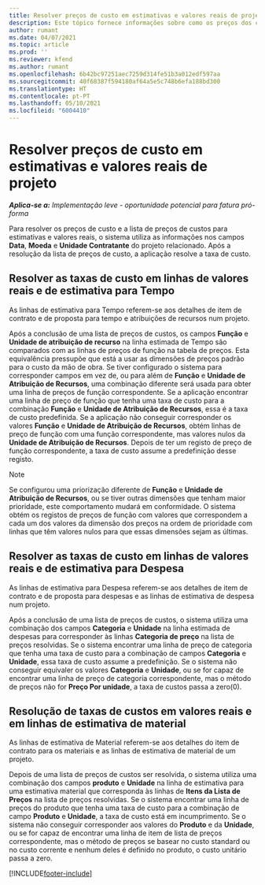 ```yaml
---
title: Resolver preços de custo em estimativas e valores reais de projeto
description: Este tópico fornece informações sobre como os preços dos custos nas estimativas dos projetos e nos valores reais são resolvidos.
author: rumant
ms.date: 04/07/2021
ms.topic: article
ms.prod: ''
ms.reviewer: kfend
ms.author: rumant
ms.openlocfilehash: 6b42bc97251aec7259d314fe51b3a012edf597aa
ms.sourcegitcommit: 40f68387f594180af64a5e5c748b6efa188bd300
ms.translationtype: HT
ms.contentlocale: pt-PT
ms.lasthandoff: 05/10/2021
ms.locfileid: "6004410"
---
```

# <a name="resolve-cost-prices-on-project-estimates-and-actuals"></a>Resolver preços de custo em estimativas e valores reais de projeto 

_**Aplica-se a:** Implementação leve - oportunidade potencial para fatura pró-forma_

Para resolver os preços de custo e a lista de preços de custos para estimativas e valores reais, o sistema utiliza as informações nos campos **Data**, **Moeda** e **Unidade Contratante** do projeto relacionado. Após a resolução da lista de preços de custo, a aplicação resolve a taxa de custo.

## <a name="resolving-cost-rates-on-actual-and-estimate-lines-for-time"></a>Resolver as taxas de custo em linhas de valores reais e de estimativa para Tempo

As linhas de estimativa para Tempo referem-se aos detalhes de item de contrato e de proposta para tempo e atribuições de recursos num projeto.

Após a conclusão de uma lista de preços de custos, os campos **Função** e **Unidade de atribuição de recurso** na linha estimada de Tempo são comparados com as linhas de preços de função na tabela de preços. Esta equivalência pressupõe que está a usar as dimensões de preços padrão para o custo da mão de obra. Se tiver configurado o sistema para corresponder campos em vez de, ou para além de **Função** e **Unidade de Atribuição de Recursos**, uma combinação diferente será usada para obter uma linha de preços de função correspondente. Se a aplicação encontrar uma linha de preço de função que tenha uma taxa de custo para a combinação **Função** e **Unidade de Atribuição de Recursos**, essa é a taxa de custo predefinida. Se a aplicação não conseguir corresponder os valores **Função** e **Unidade de Atribuição de Recursos**, obtém linhas de preço de função com uma função correspondente, mas valores nulos da **Unidade de Atribuição de Recursos**. Depois de ter um registo de preço de função correspondente, a taxa de custo assume a predefinição desse registo. 

> [!NOTE]
> Se configurou uma priorização diferente de **Função** e **Unidade de Atribuição de Recursos**, ou se tiver outras dimensões que tenham maior prioridade, este comportamento mudará em conformidade. O sistema obtém os registos de preços de função com valores que correspondem a cada um dos valores da dimensão dos preços na ordem de prioridade com linhas que têm valores nulos para que essas dimensões sejam as últimas.

## <a name="resolving-cost-rates-on-actual-and-estimate-lines-for-expense"></a>Resolver as taxas de custo em linhas de valores reais e de estimativa para Despesa

As linhas de estimativa para Despesa referem-se aos detalhes de item de contrato e de proposta para despesas e as linhas de estimativa de despesa num projeto.

Após a conclusão de uma lista de preços de custos, o sistema utiliza uma combinação dos campos **Categoria** e **Unidade** na linha estimada de despesas para corresponder às linhas **Categoria de preço** na lista de preços resolvidas. Se o sistema encontrar uma linha de preço de categoria que tenha uma taxa de custo para a combinação de campos **Categoria** e **Unidade**, essa taxa de custo assume a predefinição. Se o sistema não conseguir equivaler os valores **Categoria** e **Unidade**, ou se for capaz de encontrar uma linha de preço de categoria correspondente, mas o método de preços não for **Preço Por unidade**, a taxa de custos passa a zero(0).

## <a name="resolving-cost-rates-on-actual-and-estimate-lines-for-material"></a>Resolução de taxas de custos em valores reais e em linhas de estimativa de material

As linhas de estimativa de Material referem-se aos detalhes do item de contrato para os materiais e as linhas de estimativa de material de um projeto.

Depois de uma lista de preços de custos ser resolvida, o sistema utiliza uma combinação dos campos **produto** e **Unidade** na linha de estimativa para uma estimativa material que corresponda às linhas de **Itens da Lista de Preços** na lista de preços resolvidas. Se o sistema encontrar uma linha de preços do produto que tenha uma taxa de custo para a combinação de campo **Produto** e **Unidade**, a taxa de custo está em incumprimento. Se o sistema não conseguir corresponder aos valores do **Produto** e da **Unidade**, ou se for capaz de encontrar uma linha de item de lista de preços correspondente, mas o método de preços se basear no custo standard ou no custo corrente e nenhum deles é definido no produto, o custo unitário passa a zero.


[!INCLUDE[footer-include](../../includes/footer-banner.md)]
